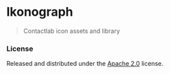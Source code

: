 # Ikonograph

> Contactlab icon assets and library


### License
Released and distributed under the [Apache 2.0](LICENSE) license.
